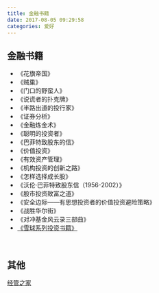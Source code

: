 ```yaml
---
title: 金融书籍
date: 2017-08-05 09:29:58
categories: 爱好
---
```


## ​金融书籍

* 《花旗帝国》
* 《贼巢》
* 《门口的野蛮人》
* 《说谎者的扑克牌》
* 《半路出道的投行家》
* 《证券分析》
* 《金融炼金术》
* 《聪明的投资者》
* 《巴菲特致股东的信》
* 《价值投资》
* 《有效资产管理》
* 《机构投资的创新之路》
* 《怎样选择成长股》
* 《沃伦·巴菲特致股东信（1956-2002）》
* 《股市投资致富之道》
* 《安全边际——有思想投资者的价值投资避险策略》
* 《战胜华尔街》
* 《对冲基金风云录三部曲》
* [《雪球系列投资书籍》](https://www.douban.com/doulist/40201645/)

<br>

## 其他
[经管之家](https://bbs.pinggu.org/)
